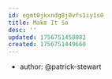 ```yaml
---
id: egmt0jkxndg8j0vfs1iy1s0
title: Make It So
desc: ''
updated: 1756751458082
created: 1756751449660
---
```


- author: @patrick-stewart